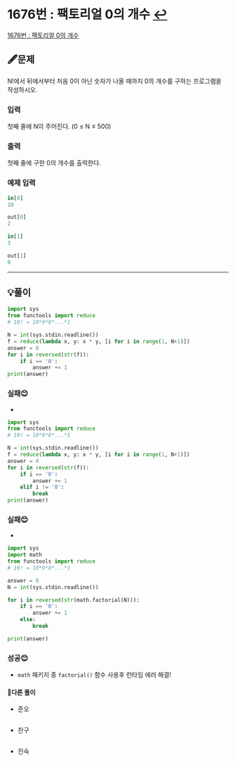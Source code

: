 # 1676번 : 팩토리얼 0의 개수 [↩](../../acmicpc)

[1676번 : 팩토리얼 0의 개수](https://www.acmicpc.net/problem/1676)

## 🖋️문제

N!에서 뒤에서부터 처음 0이 아닌 숫자가 나올 때까지 0의 개수를 구하는 프로그램을 작성하시오.

### 입력

첫째 줄에 N이 주어진다. (0 ≤ N ≤ 500)

### 출력

첫째 줄에 구한 0의 개수를 출력한다.

### 예제 입력

```python
in[0]
10

out[0]
2

in[1]
3

out[1]
0
```

---

## 💡풀이

```python
import sys
from functools import reduce
# 10! = 10*9*8*...*1

N = int(sys.stdin.readline())
f = reduce(lambda x, y: x * y, [i for i in range(1, N+1)])
answer = 0
for i in reversed(str(f)):
    if i == '0':
        answer += 1
print(answer)
```

###  실패😊

* 

```python
import sys
from functools import reduce
# 10! = 10*9*8*...*1

N = int(sys.stdin.readline())
f = reduce(lambda x, y: x * y, [i for i in range(1, N+1)])
answer = 0
for i in reversed(str(f)):
    if i == '0':
        answer += 1
    elif i != '0':
        break
print(answer)
```

###  실패😊

* 

```python
import sys
import math
from functools import reduce
# 10! = 10*9*8*...*1

answer = 0
N = int(sys.stdin.readline())

for i in reversed(str(math.factorial(N))):
    if i == '0':
        answer += 1
    else:
        break

print(answer)
```

### 성공😊

* `math` 패키지 중 `factorial()` 함수 사용후 런타임 에러 해결!

#### 🤝다른 풀이

* 준오


```python

```

* 찬구

```java

```

* 진숙

```java

```

